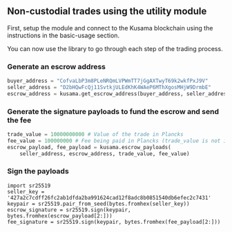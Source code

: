 ## Non-custodial trades using the utility module
First, setup the module and connect to the Kusama blockchain using the instructions in the basic-usage section.

You can now use the library to go through each step of the trading process.

### Generate an escrow address
```python
buyer_address = "CofvaLbP3m8PLeNRQmLVPWmTT7jGgAXTwyT69k2wkfPxJ9V"
seller_address = "D2bHQwFcQj11SvtkjULEdKhK4WAeP6MThXgosMHjW9DrmbE"
escrow_address = kusama.get_escrow_address(buyer_address, seller_address)
```

### Generate the signature payloads to fund the escrow and send the fee
```python
trade_value = 10000000000 # Value of the trade in Plancks
fee_value = 100000000 # Fee being paid in Plancks (trade_value is not inclusive of fee)
escrow_payload, fee_payload = kusama.escrow_payloads(
    seller_address, escrow_address, trade_value, fee_value)
```

### Sign the payloads
```
import sr25519
seller_key = '427a2c7cdff26fc2ab1dfda2ba991624cad12f8adc8b0851540db6efec2c7431'
keypair = sr25519.pair_from_seed(bytes.fromhex(seller_key))
escrow_signature = sr25519.sign(keypair, bytes.fromhex(escrow_payload[2:]))
fee_signature = sr25519.sign(keypair, bytes.fromhex(fee_payload[2:]))
```
